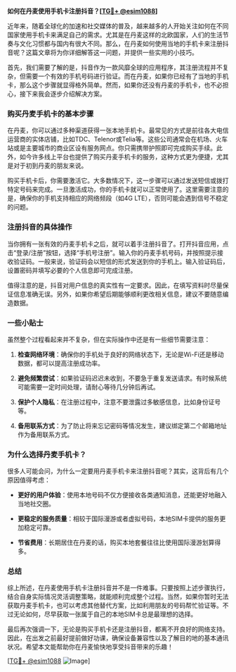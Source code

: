 **如何在丹麦使用手机卡注册抖音？[[TG💪+ @esim1088](https://t.me/s/esim1088)]**

近年来，随着全球化的加速和社交媒体的普及，越来越多的人开始关注如何在不同国家使用手机卡来满足自己的需求。尤其是在丹麦这样的北欧国家，人们的生活节奏与文化习惯都与国内有很大不同。那么，在丹麦如何使用当地的手机卡来注册抖音呢？这篇文章将为你详细解答这一问题，并提供一些实用的小技巧。

首先，我们需要了解的是，抖音作为一款风靡全球的应用程序，其注册流程并不复杂，但需要一个有效的手机号码进行验证。而在丹麦，如果你已经有了当地的手机卡，那么这个步骤就显得格外简单。然而，如果你还没有丹麦的手机卡，也不必担心，接下来我会逐步介绍解决方案。

### **购买丹麦手机卡的基本步骤**

在丹麦，你可以通过多种渠道获得一张本地手机卡。最常见的方式是前往各大电信运营商的实体店铺，比如TDC、Telenor或Telia等。这些公司通常会在机场、火车站或是主要城市的商业区设有服务网点。你只需携带护照即可完成购买手续。此外，如今许多线上平台也提供了购买丹麦手机卡的服务，这种方式更为便捷，尤其是对于初到丹麦的朋友来说。

购买手机卡后，你需要激活它。大多数情况下，这一步骤可以通过发送短信或拨打特定号码来完成。一旦激活成功，你的手机卡就可以正常使用了。这里需要注意的是，确保你的手机支持相应的网络频段（如4G LTE），否则可能会遇到信号不稳定的问题。

### **注册抖音的具体操作**

当你拥有一张有效的丹麦手机卡之后，就可以着手注册抖音了。打开抖音应用，点击“登录/注册”按钮，选择“手机号注册”。输入你的丹麦手机号码，并按照提示接收验证码。一般来说，验证码会以短信的形式发送到你的手机上。输入验证码后，设置密码并填写必要的个人信息即可完成注册。

值得注意的是，抖音对用户信息的真实性有一定要求。因此，在填写资料时尽量保证信息准确无误。另外，如果你希望后期能够顺利更改相关信息，建议不要随意编造数据。

### **一些小贴士**

虽然整个过程看起来并不复杂，但在实际操作中还是有一些细节需要注意：

1. **检查网络环境**：确保你的手机处于良好的网络状态下，无论是Wi-Fi还是移动数据，都可以提高注册成功率。
   
2. **避免频繁尝试**：如果验证码迟迟未收到，不要急于重复发送请求。有时候系统可能需要一定时间处理，请耐心等待几分钟后再试。

3. **保护个人隐私**：在注册过程中，注意不要泄露过多敏感信息，比如身份证号等。

4. **备用联系方式**：为了防止将来忘记密码等情况发生，建议绑定第二个邮箱地址作为备用联系方式。

### **为什么选择丹麦手机卡？**

很多人可能会问，为什么一定要用丹麦手机卡来注册抖音呢？其实，这背后有几个原因值得考虑：

- **更好的用户体验**：使用本地号码不仅方便接收各类通知消息，还能更好地融入当地社交圈。
  
- **更稳定的服务质量**：相较于国际漫游或者虚拟号码，本地SIM卡提供的服务更加稳定可靠。

- **节省费用**：长期居住在丹麦的话，购买本地套餐往往比使用国际漫游划算得多。

### **总结**

综上所述，在丹麦使用手机卡注册抖音并不是一件难事。只要按照上述步骤执行，结合自身实际情况灵活调整策略，就能顺利完成整个过程。当然，如果你暂时无法获取丹麦手机卡，也可以考虑其他替代方案，比如利用朋友的号码帮忙验证等。不过无论如何，尽早获取一张属于自己的本地SIM卡总是最理想的选择。

最后再次强调一下，无论是购买手机卡还是注册抖音，都离不开良好的网络支持。因此，在出发之前最好提前做好功课，确保设备兼容性以及了解目的地的基本通讯状况。希望本文能帮助你在丹麦愉快地享受抖音带来的乐趣！

[[TG💪+ @esim1088](https://t.me/s/esim1088) ![Image](https://i.postimg.cc/4NQfJmqS/Snipaste-2025-05-13-00-14-12.png)]